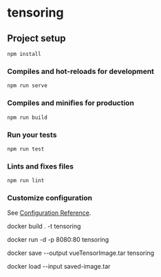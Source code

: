 # tensoring

## Project setup
```
npm install
```

### Compiles and hot-reloads for development
```
npm run serve
```

### Compiles and minifies for production
```
npm run build
```

### Run your tests
```
npm run test
```

### Lints and fixes files
```
npm run lint
```

### Customize configuration
See [Configuration Reference](https://cli.vuejs.org/config/).


docker build . -t tensoring

docker run -d -p 8080:80 tensoring

docker save --output vueTensorImage.tar tensoring

docker load --input saved-image.tar
